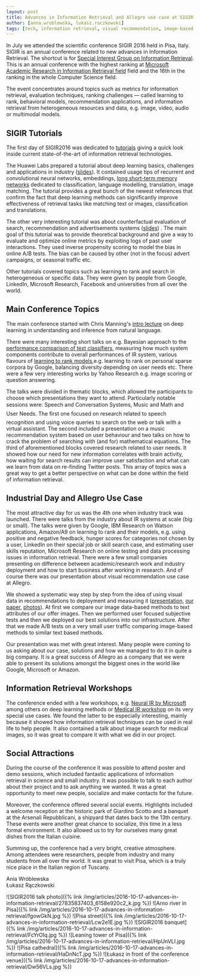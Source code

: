 ```yaml
---
layout: post
title: Advances in Information Retrieval and Allegro use case at SIGIR 2016
author: [anna.wroblewska, lukasz.raczkowski]
tags: [tech, information retrieval, visual recommendation, image-based data, metrics, conference]
---
```


In July we attended the scientific conference SIGIR 2016 held in Pisa, Italy. SIGIR is an annual conference
related to new advances in Information Retrieval. The shortcut is for
[Special Interest Group on Information Retrieval](http://sigir.org/sigir2016/).
This is an annual conference with the highest ranking at
[Microsoft Academic Research in Information Retrieval field](http://academic.research.microsoft.com/RankList?entitytype=3&topDomainID=2&subDomainID=8&last=0&start=1&end=100)
field and the 16th in the ranking in the whole Computer Science field.

The event concentrates around topics such as metrics for information retrieval, evaluation techniques,
ranking challenges — called learning to rank, behavioral models, recommendation applications,
and information retrieval from heterogeneous resources and data, e.g. image, video, audio
or multimodal models.

## SIGIR Tutorials

The first day of SIGIR2016 was dedicated to [tutorials](http://sigir.org/sigir2016/tutorials/)
giving a quick look inside current state-of-the-art of information retrieval technologies.

The Huawei Labs prepared a tutorial about deep learning basics, challenges and applications in industry
 ([slides](http://www.hangli-hl.com/uploads/3/4/4/6/34465961/deep_learning_for_information_retrieval.pdf)).
It contained usage tips of recurrent and convolutional neural networks, embeddings,
[long short-term memory networks](https://en.wikipedia.org/wiki/Long_short-term_memory) dedicated to classification, language modelling, translation,
image matching. The tutorial provides a great bunch of the newest references that confirm the fact that deep learning
methods can significantly improve effectiveness of retrieval tasks like matching text or images,
classification and translations.

The other very interesting tutorial was about counterfactual evaluation of search, recommendation
and advertisements systems ([slides](http://www.cs.cornell.edu/~adith/CfactSIGIR2016/)) . The main goal of this tutorial
was to provide theoretical background and give a way to evaluate and optimize online metrics by exploiting logs
of past user interactions. They used inverse propensity scoring to model the bias in online A/B tests.
The bias can be caused by other (not in the focus) advert campaigns, or seasonal traffic etc.

Other tutorials covered topics such as learning to rank and search in heterogeneous or specific data.
They were given by people from Google, LinkedIn, Microsoft Research, Facebook and universities
from all over the world.

## Main Conference Topics

The main conference started with Chris Manning's
[intro lecture](http://nlp.stanford.edu/~manning/talks/SIGIR2016-Deep-Learning-NLI.pdf "SIGIR 2016 intro lecture")
on deep learning in understanding and inference from natural language.

There were many interesting short talks on e.g. Bayesian approach to the
[performance comparison of text classifiers](http://gridofpoints.dei.unipd.it/),  measuring how much system
components contribute to overall performances of IR system, various flavours of
[learning to rank models](https://sourceforge.net/p/lemur/wiki/RankLib/),e.g. learning to rank
on personal sparse corpora by Google, balancing diversity depending on user needs etc. There were a few very
interesting works by Yahoo Research e.g. image scoring or question answering.

The talks were divided in thematic blocks, which allowed the participants to choose which
presentations they want to attend. Particularly notable sessions were: Speech and Conversation Systems, Music and Math and User Needs. The first one focused on research related to speech recognition and using voice queries
to search on the web or talk with a virtual assistant. The second included a presentation on a music recommendation system
based on user behaviour and two talks on how to crack the problem of searching with (and for) mathematical equations.
The third of aforementioned blocks covered research related to user needs. It showed how our need for new information
correlates with brain activity, how waiting for search results can improve user satisfaction and what can we learn from data on
re-finding Twitter posts. This array of topics was a great way to get a better perspective on what can be done
within the field of information retrieval.

## Industrial Day and Allegro Use Case

The most attractive day for us was the 4th one when industry track was launched. There were  talks from the industry
 about IR systems at scale (big or small). The talks were given by Google, IBM Research on Watson applications,
Amazon/A9 on learning to rank and their models, e.g. using positive and negative feedback, hunger scores for
categories not chosen by a user, LinkedIn on their special job or skill search case, and estimating user skills
reputation, Microsoft Research on online testing and data processing issues in information retrieval. There were a
few small companies presenting on difference between academic/research work and industry deployment and how to start
business after working in research. And of course there was our presentation about visual recommendation use case at
Allegro.

We showed a systematic way step by step from the idea of using visual data in recommendations to deployment and
measuring it
([presentation](http://staff.ii.pw.edu.pl/~awroblew/Publikacje/seminaria/Wroblewska_Raczkowski_SIGIR2016.pdf),
[our paper]( http://dl.acm.org/citation.cfm?id=2926722&CFID=560372954&CFTOKEN=77451234),
[photos](https://m.flickr.com/#/photos/124835839@N03/28169044890/ )). At first we compare our image data-based
methods to text attributes of our offer images. Then we performed user focused subjective tests and then we deployed
our best solutions into our infrastructure.  After that we made A/B tests on a very small user traffic comparing
image-based methods to similar text based methods.

Our presentation was met with great interest. Many people were coming to us asking about our case, solutions and how
we managed to do it in quite a big company. It is a great success of Allegro as a company that we were able to
present its solutions amongst the biggest ones in the world like Google, Microsoft or Amazon.

## Information Retrieval Workshops

The conference ended with a few workshops, e.g.
[Neural IR by Microsoft](https://www.microsoft.com/en-us/research/event/neuir2016/) among others on deep learning
methods or [Medical IR workshop](http://medir2016.imag.fr/programme.html) on its very special use cases.
We found the latter to be especially interesting, mainly because it showed how information retrieval techniques can
be used in real life to help people. It also contained a talk about image search for medical images, so it was great
to compare it with what we did in our project.

## Social Attractions

During the course of the conference it was possible to attend poster and demo sessions, which included fantastic
applications of information retrieval in science and small industry. It was possible to talk to each author about
their project and to ask anything we wanted. It was a great opportunity to meet new people, socialize and make
contacts for the future.

Moreover, the conference offered several social events. Highlights included a welcome reception at the historic park
 of Giardino Scotto and a banquet at the Arsenali Repubblicani, a shipyard that dates back to the 13th century.
These events were another great chance to socialize, this time in a less formal environment. It also allowed us to
try for ourselves many great dishes from the Italian cuisine.

Summing up, the conference had a very bright, creative atmosphere. Among attendees were researchers, people from
industry and many students from all over the world. It was great to visit Pisa, which is a truly nice place in the
Italian region of Tuscany.

Ania Wróblewska<br>
Łukasz Rączkowski

![SIGIR2016 talk photo]({% link /img/articles/2016-10-17-advances-in-information-retrieval/27835837403_6158e920c2_k.jpg %})
![Arno river in Pisa]({% link /img/articles/2016-10-17-advances-in-information-retrieval/fgowGkN.jpg %})
![Pisa street]({% link /img/articles/2016-10-17-advances-in-information-retrieval/Lcw2e1E.jpg %})
![SIGIR2016 banquet]({% link /img/articles/2016-10-17-advances-in-information-retrieval/FcYrOIq.jpg %})
![Leaning tower of Pisa]({% link /img/articles/2016-10-17-advances-in-information-retrieval/HpUnVLI.jpg %})
![Pisa cathedral]({% link /img/articles/2016-10-17-advances-in-information-retrieval/HaDnNcT.jpg %})
![Łukasz in front of the conference venue]({% link /img/articles/2016-10-17-advances-in-information-retrieval/Dw56VLs.jpg %})
